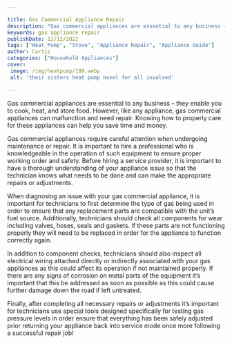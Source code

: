 ```yaml
---

title: Gas Commercial Appliance Repair
description: "Gas commercial appliances are essential to any business – they enable you to cook, heat, and store food. However, like any applian...keep reading to learn"
keywords: gas appliance repair
publishDate: 12/12/2022
tags: ["Heat Pump", "Stove", "Appliance Repair", "Appliance Guide"]
author: Curtis
categories: ["Household Appliances"]
cover: 
 image: /img/heatpump/199.webp
 alt: 'their sisters heat pump novel for all involved'

---
```


Gas commercial appliances are essential to any business – they enable you to cook, heat, and store food. However, like any appliance, gas commercial appliances can malfunction and need repair. Knowing how to properly care for these appliances can help you save time and money.

Gas commercial appliances require careful attention when undergoing maintenance or repair. It is important to hire a professional who is knowledgeable in the operation of such equipment to ensure proper working order and safety. Before hiring a service provider, it is important to have a thorough understanding of your appliance issue so that the technician knows what needs to be done and can make the appropriate repairs or adjustments. 

When diagnosing an issue with your gas commercial appliance, it is important for technicians to first determine the type of gas being used in order to ensure that any replacement parts are compatible with the unit’s fuel source. Additionally, technicians should check all components for wear including valves, hoses, seals and gaskets. If these parts are not functioning properly they will need to be replaced in order for the appliance to function correctly again. 

In addition to component checks, technicians should also inspect all electrical wiring attached directly or indirectly associated with your gas appliances as this could affect its operation if not maintained properly. If there are any signs of corrosion on metal parts of the equipment it’s important that this be addressed as soon as possible as this could cause further damage down the road if left untreated. 

Finally, after completing all necessary repairs or adjustments it’s important for technicians use special tools designed specifically for testing gas pressure levels in order ensure that everything has been safely adjusted prior returning your appliance back into service mode once more following a successful repair job!

